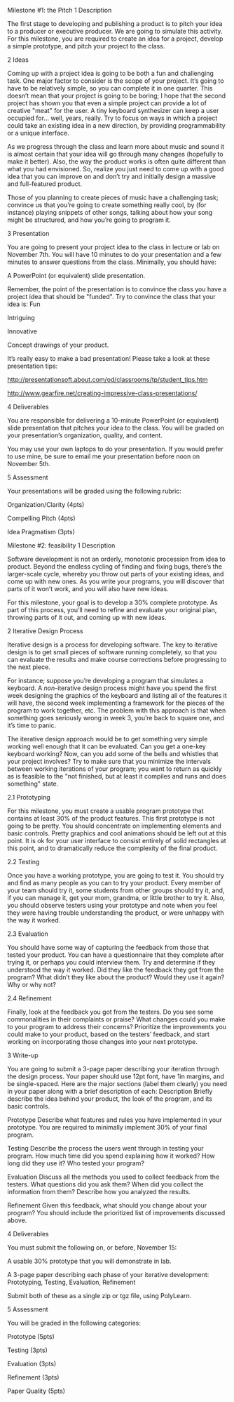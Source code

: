 Milestone #1: the Pitch
1 Description

The first stage to developing and publishing a product is to pitch your idea to a producer or executive producer. We are going to simulate this activity. For this milestone, you are required to create an idea for a project, develop a simple prototype, and pitch your project to the class.

2 Ideas

Coming up with a project idea is going to be both a fun and challenging task. One major factor to consider is the scope of your project. It’s going to have to be relatively simple, so you can complete it in one quarter. This doesn’t mean that your project is going to be boring; I hope that the second project has shown you that even a simple project can provide a lot of creative "meat" for the user. A tiny keyboard synthesizer can keep a user occupied for... well, years, really. Try to focus on ways in which a project could take an existing idea in a new direction, by providing programmability or a unique interface.

As we progress through the class and learn more about music and sound it is almost certain that your idea will go through many changes (hopefully to make it better). Also, the way the product works is often quite different than what you had envisioned. So, realize you just need to come up with a good idea that you can improve on and don’t try and initially design a massive and full-featured product.

Those of you planning to create pieces of music have a challenging task; convince us that you’re going to create something really cool, by (for instance) playing snippets of other songs, talking about how your song might be structured, and how you’re going to program it.

3 Presentation

You are going to present your project idea to the class in lecture or lab on November 7th. You will have 10 minutes to do your presentation and a few minutes to answer questions from the class. Minimally, you should have:

A PowerPoint (or equivalent) slide presentation.

Remember, the point of the presentation is to convince the class you have a project idea that should be "funded". Try to convince the class that your idea is:
Fun

Intriguing

Innovative

Concept drawings of your product.

It’s really easy to make a bad presentation! Please take a look at these presentation tips:

http://presentationsoft.about.com/od/classrooms/tp/student_tips.htm

http://www.gearfire.net/creating-impressive-class-presentations/

4 Deliverables

You are responsible for delivering a 10-minute PowerPoint (or equivalent) slide presentation that pitches your idea to the class. You will be graded on your presentation’s organization, quality, and content.

You may use your own laptops to do your presentation. If you would prefer to use mine, be sure to email me your presentation before noon on November 5th.

5 Assessment

Your presentations will be graded using the following rubric:

Organization/Clarity (4pts)

Compelling Pitch (4pts)

Idea Pragmatism (3pts)



Milestone #2: feasibility
1 Description

Software development is not an orderly, monotonic procession from idea to product. Beyond the endless cycling of finding and fixing bugs, there’s the larger-scale cycle, whereby you throw out parts of your existing ideas, and come up with new ones. As you write your programs, you will discover that parts of it won’t work, and you will also have new ideas.

For this milestone, your goal is to develop a 30% complete prototype. As part of this process, you’ll need to refine and evaluate your original plan, throwing parts of it out, and coming up with new ideas.

2 Iterative Design Process

Iterative design is a process for developing software. The key to iterative design is to get small pieces of software running completely, so that you can evaluate the results and make course corrections before progressing to the next piece.

For instance; suppose you’re developing a program that simulates a keyboard. A *non*-iterative design process might have you spend the first week designing the graphics of the keyboard and listing all of the features it will have, the second week implementing a framework for the pieces of the program to work together, etc. The problem with this approach is that when something goes seriously wrong in week 3, you’re back to square one, and it’s time to panic.

The iterative design approach would be to get something very simple working well enough that it can be evaluated. Can you get a one-key keyboard working? Now, can you add some of the bells and whistles that your project involves? Try to make sure that you minimize the intervals between working iterations of your program; you want to return as quickly as is feasible to the "not finished, but at least it compiles and runs and does something" state.

2.1 Prototyping

For this milestone, you must create a usable program prototype that contains at least 30% of the product features. This first prototype is not going to be pretty. You should concentrate on implementing elements and basic controls. Pretty graphics and cool animations should be left out at this point. It is ok for your user interface to consist entirely of solid rectangles at this point, and to dramatically reduce the complexity of the final product.

2.2 Testing

Once you have a working prototype, you are going to test it. You should try and find as many people as you can to try your product. Every member of your team should try it, some students from other groups should try it, and, if you can manage it, get your mom, grandma, or little brother to try it. Also, you should observe testers using your prototype and note when you feel they were having trouble understanding the product, or were unhappy with the way it worked.

2.3 Evaluation

You should have some way of capturing the feedback from those that tested your product. You can have a questionnaire that they complete after trying it, or perhaps you could interview them. Try and determine if they understood the way it worked. Did they like the feedback they got from the program? What didn’t they like about the product? Would they use it again? Why or why not?

2.4 Refinement

Finally, look at the feedback you got from the testers. Do you see some commonalities in their complaints or praise? What changes could you make to your program to address their concerns? Prioritize the improvements you could make to your product, based on the testers’ feedback, and start working on incorporating those changes into your next prototype.

3 Write-up

You are going to submit a 3-page paper describing your iteration through the design process. Your paper should use 12pt font, have 1in margins, and be single-spaced. Here are the major sections (label them clearly) you need in your paper along with a brief description of each:
Description Briefly describe the idea behind your product, the look of the program, and its basic controls.

Prototype Describe what features and rules you have implemented in your prototype. You are required to minimally implement 30% of your final program.

Testing Describe the process the users went through in testing your program. How much time did you spend explaining how it worked? How long did they use it? Who tested your program?

Evaluation Discuss all the methods you used to collect feedback from the testers. What questions did you ask them? When did you collect the information from them? Describe how you analyzed the results.

Refinement Given this feedback, what should you change about your program? You should include the prioritized list of improvements discussed above.

4 Deliverables

You must submit the following on, or before, November 15:

A usable 30% prototype that you will demonstrate in lab.

A 3-page paper describing each phase of your iterative development: Prototyping, Testing, Evaluation, Refinement

Submit both of these as a single zip or tgz file, using PolyLearn.

5 Assessment

You will be graded in the following categories:

Prototype (5pts)

Testing (3pts)

Evaluation (3pts)

Refinement (3pts)

Paper Quality (5pts)
